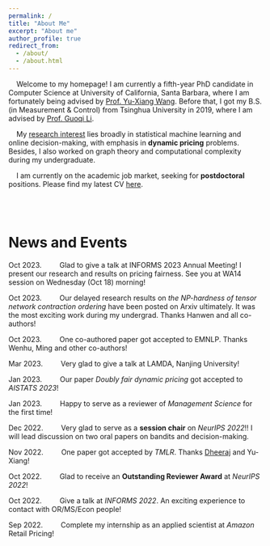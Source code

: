 ```yaml
---
permalink: /
title: "About Me"
excerpt: "About me"
author_profile: true
redirect_from: 
  - /about/
  - /about.html
---
```


&nbsp; &nbsp;  Welcome to my homepage! I am currently a fifth-year PhD candidate in Computer Science at University of California, Santa Barbara, where I am fortunately being advised by [Prof. Yu-Xiang Wang](https://sites.cs.ucsb.edu/~yuxiangw/). Before that, I got my B.S. (in Measurement & Control) from Tsinghua University in 2019, where I am advised by [Prof. Guoqi Li](https://people.ucas.edu.cn/~liguoqi).

<!-- 
&nbsp; &nbsp; My current **research interest** is dynamic pricing. My goal is to seek for statistical and discrete-mathematical methods to improve our comprehension on the price-demand relationships in the market.
-->

&nbsp; &nbsp; My <u>research interest</u> lies broadly in statistical machine learning and online decision-making, with emphasis in **dynamic pricing** problems. Besides, I also worked on graph theory and computational complexity during my undergraduate. 

&nbsp; &nbsp; I am currently on the academic job market, seeking for **postdoctoral** positions. Please find my latest CV [here](/files/CV_Jianyu_Xu_newest.pdf).
<br /><br />
<br /><br />

# News and Events

Oct 2023. &nbsp; &nbsp; &nbsp; &nbsp; Glad to give a talk at INFORMS 2023 Annual Meeting! I present our research and results on pricing fairness. See you at WA14 session on Wednesday (Oct 18) morning!

Oct 2023. &nbsp; &nbsp; &nbsp; &nbsp; Our delayed research results on *the NP-hardness of tensor network contraction ordering* have been posted on Arxiv ultimately. It was the most exciting work during my undergrad. Thanks Hanwen and all co-authors!

Oct 2023. &nbsp; &nbsp; &nbsp; &nbsp; One co-authored paper got accepted to EMNLP. Thanks Wenhu, Ming and other co-authors!

Mar 2023. &nbsp; &nbsp; &nbsp; &nbsp; Very glad to give a talk at LAMDA, Nanjing University!

Jan 2023. &nbsp; &nbsp; &nbsp; &nbsp; Our paper *Doubly fair dynamic pricing* got accepted to *AISTATS 2023*!

Jan 2023. &nbsp; &nbsp; &nbsp; &nbsp; Happy to serve as a reviewer of *Management Science* for the first time!

Dec 2022. &nbsp; &nbsp; &nbsp; &nbsp; Very glad to serve as a **session chair** on *NeurIPS 2022*!! I will lead discussion on two oral papers on bandits and decision-making.

Nov 2022. &nbsp; &nbsp; &nbsp; &nbsp; One paper got accepted by *TMLR*. Thanks [Dheeraj](https://dheeraj-b.github.io/home/) and Yu-Xiang!


Oct 2022. &nbsp; &nbsp; &nbsp; &nbsp; Glad to receive an **Outstanding Reviewer Award** at *NeurIPS 2022*!

Oct 2022. &nbsp; &nbsp; &nbsp; &nbsp; Give a talk at *INFORMS 2022*. An exciting experience to contact with OR/MS/Econ people!

Sep 2022. &nbsp; &nbsp; &nbsp; &nbsp; Complete my internship as an applied scientist at *Amazon* Retail Pricing!



